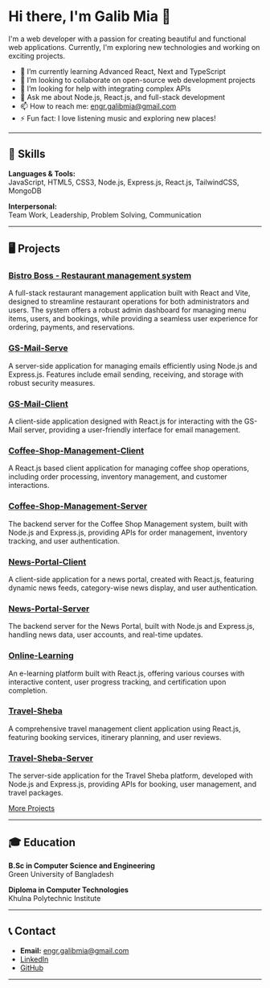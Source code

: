 # Hi there, I'm Galib Mia 👋

I'm a web developer with a passion for creating beautiful and functional web applications. Currently, I'm exploring new technologies and working on exciting projects.

- 🌱 I’m currently learning Advanced React, Next and TypeScript
- 👯 I’m looking to collaborate on open-source web development projects
- 🤔 I’m looking for help with integrating complex APIs
- 💬 Ask me about Node.js, React.js, and full-stack development
- 📫 How to reach me: [engr.galibmia@gmail.com](mailto:engr.galibmia@gmail.com)
- ⚡ Fun fact: I love listening music and exploring new places!

---

## 🚀 Skills

**Languages & Tools:**  
JavaScript, HTML5, CSS3, Node.js, Express.js, React.js, TailwindCSS, MongoDB

**Interpersonal:**  
Team Work, Leadership, Problem Solving, Communication

---

## 🖥️ Projects

### [Bistro Boss - Restaurant management system](https://bistro-boss-official.netlify.app/)
A full-stack restaurant management application built with React and Vite, designed to streamline restaurant operations for both administrators and users. The system offers a robust admin dashboard for managing menu items, users, and bookings, while providing a seamless user experience for ordering, payments, and reservations.

### [GS-Mail-Serve](https://github.com/galibmia/gs-mails-server)
A server-side application for managing emails efficiently using Node.js and Express.js. Features include email sending, receiving, and storage with robust security measures.

### [GS-Mail-Client](https://github.com/galibmia/gs-mails)
A client-side application designed with React.js for interacting with the GS-Mail server, providing a user-friendly interface for email management.

### [Coffee-Shop-Management-Client](https://github.com/galibmia/coffee-shop-client)
A React.js based client application for managing coffee shop operations, including order processing, inventory management, and customer interactions.

### [Coffee-Shop-Management-Server](https://github.com/galibmia/coffee-shop-server)
The backend server for the Coffee Shop Management system, built with Node.js and Express.js, providing APIs for order management, inventory tracking, and user authentication.

### [News-Portal-Client](https://github.com/galibmia/the-daily-spark)
A client-side application for a news portal, created with React.js, featuring dynamic news feeds, category-wise news display, and user authentication.

### [News-Portal-Server](https://github.com/galibmia/DailySpark-server)
The backend server for the News Portal, built with Node.js and Express.js, handling news data, user accounts, and real-time updates.

### [Online-Learning](https://github.com/galibmia/e-learning)
An e-learning platform built with React.js, offering various courses with interactive content, user progress tracking, and certification upon completion.

### [Travel-Sheba](https://github.com/galibmia/travel-seba)
A comprehensive travel management client application using React.js, featuring booking services, itinerary planning, and user reviews.

### [Travel-Sheba-Server](https://github.com/galibmia/travel-seba-server)
The server-side application for the Travel Sheba platform, developed with Node.js and Express.js, providing APIs for booking, user management, and travel packages.

[More Projects](https://github.com/galibmia?tab=repositories)

---

## 🎓 Education

**B.Sc in Computer Science and Engineering**  
Green University of Bangladesh

**Diploma in Computer Technologies**  
Khulna Polytechnic Institute

---

## 📞 Contact

- **Email:** [engr.galibmia@gmail.com](mailto:engr.galibmia@gmail.com)
- [LinkedIn](https://www.linkedin.com/in/galib71/)
- [GitHub](https://github.com/galibmia)

---
